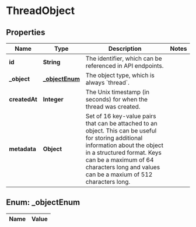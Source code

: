 

# ThreadObject

## Properties

Name | Type | Description | Notes
------------ | ------------- | ------------- | -------------
**id** | **String** | The identifier, which can be referenced in API endpoints. | 
**_object** | [**_objectEnum**](#_objectEnum) | The object type, which is always &#x60;thread&#x60;. | 
**createdAt** | **Integer** | The Unix timestamp (in seconds) for when the thread was created. | 
**metadata** | **Object** | Set of 16 key-value pairs that can be attached to an object. This can be useful for storing additional information about the object in a structured format. Keys can be a maximum of 64 characters long and values can be a maxium of 512 characters long.  | 


## Enum: _objectEnum

Name | Value
---- | -----





